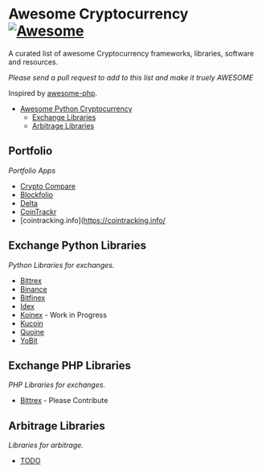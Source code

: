 # Awesome Cryptocurrency [![Awesome](https://cdn.rawgit.com/sindresorhus/awesome/d7305f38d29fed78fa85652e3a63e154dd8e8829/media/badge.svg)](https://github.com/sindresorhus/awesome)

A curated list of awesome Cryptocurrency frameworks, libraries, software and resources.

*Please send a pull request to add to this list and make it truely AWESOME*

Inspired by [awesome-php](https://github.com/ziadoz/awesome-php).

- [Awesome Python Cryptocurrency](#awesome-python-cryptocurrency)
    - [Exchange Libraries](#exchange-libs)
    - [Arbitrage Libraries](#arbirage-libs)

## Portfolio 
*Portfolio Apps*

* [Crypto Compare](https://www.cryptocompare.com/portfolio/) 
* [Blockfolio](https://www.blockfolio.com/) 
* [Delta](https://play.google.com/store/apps/details?id=io.getdelta.android&hl=en) 
* [CoinTrackr](https://www.producthunt.com/r/fe399fd18df896) 
* [cointracking.info](https://cointracking.info/

## Exchange Python Libraries

*Python Libraries for exchanges.*

* [Bittrex](https://github.com/ericsomdahl/python-bittrex) 
* [Binance](https://github.com/sammchardy/python-binance) 
* [Bitfinex](https://github.com/sammchardy/python-kucoin) 
* [Idex](https://github.com/sammchardy/python-idex) 
* [Koinex]() - Work in Progress 
* [Kucoin](https://github.com/sammchardy/python-kucoin) 
* [Quoine](https://github.com/sammchardy/python-quoine) 
* [YoBit](https://github.com/NanoBjorn/yobit) 

## Exchange PHP Libraries

*PHP Libraries for exchanges.*

* [Bittrex]() - Please Contribute

## Arbitrage Libraries

*Libraries for arbitrage.*

* [TODO]() 
